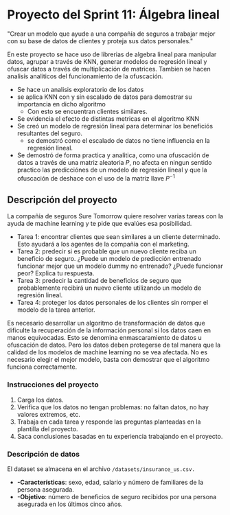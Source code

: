 # Proyecto del Sprint 11: Álgebra lineal

"Crear un modelo que ayude a una compañía de seguros a trabajar mejor con su base de datos de clientes y proteja sus datos personales."


En este proyecto se hace uso de librerias de algebra lineal para manipular datos, agrupar a través de KNN, generar modelos de regresión lineal y ofuscar datos a través de multiplicación de matrices.
Tambien se hacen analisís analiticos del funcionamiento de la ofuscación.

- Se hace un analisis exploratorio de los datos
- se aplica KNN con y sin escalado de datos para demostrar su importancia en dicho algoritmo
  - Con esto se encuentran clientes similares.
- Se evidencia el efecto de distintas metricas en el algoritmo KNN
- Se creó un modelo de regresión lineal para determinar los beneficiós resultantes del seguro.
  - se demostró como el escalado de datos no tiene influencia en la regresión lineal.
- Se demostró de forma practica y analitica, como una ofuscación de datos a través de una matriz aleatoria $P$, no afecta en ningun sentido practico las predicciónes de un modelo de regresión lineal y que la ofuscación de deshace con el uso de la matriz llave $P^{-1}$

## Descripción del proyecto

La compañía de seguros Sure Tomorrow quiere resolver varias tareas con la ayuda de machine learning y te pide que evalúes esa posibilidad.

- Tarea 1: encontrar clientes que sean similares a un cliente determinado. Esto ayudará a los agentes de la compañía con el marketing.
- Tarea 2: predecir si es probable que un nuevo cliente reciba un beneficio de seguro. ¿Puede un modelo de predicción entrenado funcionar mejor que un modelo dummy no entrenado? ¿Puede funcionar peor? Explica tu respuesta.
- Tarea 3: predecir la cantidad de beneficios de seguro que probablemente recibirá un nuevo cliente utilizando un modelo de regresión lineal.
- Tarea 4: proteger los datos personales de los clientes sin romper el modelo de la tarea anterior.

Es necesario desarrollar un algoritmo de transformación de datos que dificulte la recuperación de la información personal si los datos caen en manos equivocadas. Esto se denomina enmascaramiento de datos u ofuscación de datos. Pero los datos deben protegerse de tal manera que la calidad de los modelos de machine learning no se vea afectada. No es necesario elegir el mejor modelo, basta con demostrar que el algoritmo funciona correctamente.

### Instrucciones del proyecto

1. Carga los datos.
2. Verifica que los datos no tengan problemas: no faltan datos, no hay valores extremos, etc.
3. Trabaja en cada tarea y responde las preguntas planteadas en la plantilla del proyecto.
4. Saca conclusiones basadas en tu experiencia trabajando en el proyecto.


### Descripción de datos
El dataset se almacena en el archivo `/datasets/insurance_us.csv.`

- **-Características**: sexo, edad, salario y número de familiares de la persona asegurada.
- **-Objetivo**: número de beneficios de seguro recibidos por una persona asegurada en los últimos cinco años.
